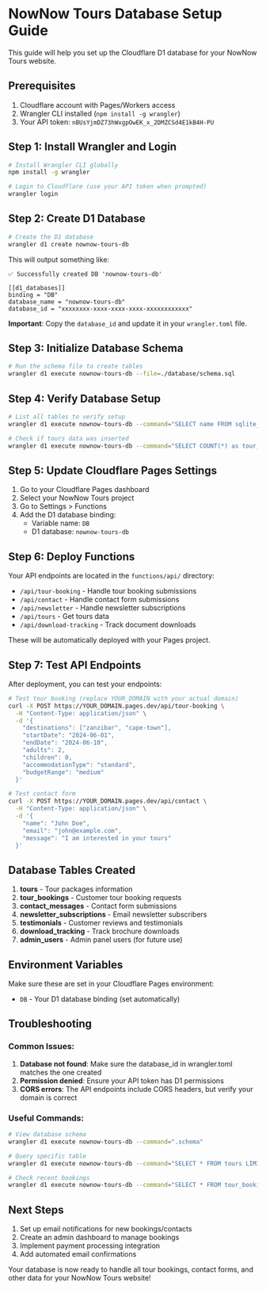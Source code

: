# NowNow Tours Database Setup Guide

This guide will help you set up the Cloudflare D1 database for your NowNow Tours website.

## Prerequisites

1. Cloudflare account with Pages/Workers access
2. Wrangler CLI installed (`npm install -g wrangler`)
3. Your API token: `nBUsYjmDZ73hWxgpOwEK_x_2DMZCSd4E1kB4H-PU`

## Step 1: Install Wrangler and Login

```bash
# Install Wrangler CLI globally
npm install -g wrangler

# Login to Cloudflare (use your API token when prompted)
wrangler login
```

## Step 2: Create D1 Database

```bash
# Create the D1 database
wrangler d1 create nownow-tours-db
```

This will output something like:
```
✅ Successfully created DB 'nownow-tours-db'

[[d1_databases]]
binding = "DB"
database_name = "nownow-tours-db"
database_id = "xxxxxxxx-xxxx-xxxx-xxxx-xxxxxxxxxxxx"
```

**Important**: Copy the `database_id` and update it in your `wrangler.toml` file.

## Step 3: Initialize Database Schema

```bash
# Run the schema file to create tables
wrangler d1 execute nownow-tours-db --file=./database/schema.sql
```

## Step 4: Verify Database Setup

```bash
# List all tables to verify setup
wrangler d1 execute nownow-tours-db --command="SELECT name FROM sqlite_master WHERE type='table';"

# Check if tours data was inserted
wrangler d1 execute nownow-tours-db --command="SELECT COUNT(*) as tour_count FROM tours;"
```

## Step 5: Update Cloudflare Pages Settings

1. Go to your Cloudflare Pages dashboard
2. Select your NowNow Tours project
3. Go to Settings > Functions
4. Add the D1 database binding:
   - Variable name: `DB`
   - D1 database: `nownow-tours-db`

## Step 6: Deploy Functions

Your API endpoints are located in the `functions/api/` directory:
- `/api/tour-booking` - Handle tour booking submissions
- `/api/contact` - Handle contact form submissions
- `/api/newsletter` - Handle newsletter subscriptions
- `/api/tours` - Get tours data
- `/api/download-tracking` - Track document downloads

These will be automatically deployed with your Pages project.

## Step 7: Test API Endpoints

After deployment, you can test your endpoints:

```bash
# Test tour booking (replace YOUR_DOMAIN with your actual domain)
curl -X POST https://YOUR_DOMAIN.pages.dev/api/tour-booking \
  -H "Content-Type: application/json" \
  -d '{
    "destinations": ["zanzibar", "cape-town"],
    "startDate": "2024-06-01",
    "endDate": "2024-06-10",
    "adults": 2,
    "children": 0,
    "accommodationType": "standard",
    "budgetRange": "medium"
  }'

# Test contact form
curl -X POST https://YOUR_DOMAIN.pages.dev/api/contact \
  -H "Content-Type: application/json" \
  -d '{
    "name": "John Doe",
    "email": "john@example.com",
    "message": "I am interested in your tours"
  }'
```

## Database Tables Created

1. **tours** - Tour packages information
2. **tour_bookings** - Customer tour booking requests
3. **contact_messages** - Contact form submissions
4. **newsletter_subscriptions** - Email newsletter subscribers
5. **testimonials** - Customer reviews and testimonials
6. **download_tracking** - Track brochure downloads
7. **admin_users** - Admin panel users (for future use)

## Environment Variables

Make sure these are set in your Cloudflare Pages environment:
- `DB` - Your D1 database binding (set automatically)

## Troubleshooting

### Common Issues:

1. **Database not found**: Make sure the database_id in wrangler.toml matches the one created
2. **Permission denied**: Ensure your API token has D1 permissions
3. **CORS errors**: The API endpoints include CORS headers, but verify your domain is correct

### Useful Commands:

```bash
# View database schema
wrangler d1 execute nownow-tours-db --command=".schema"

# Query specific table
wrangler d1 execute nownow-tours-db --command="SELECT * FROM tours LIMIT 5;"

# Check recent bookings
wrangler d1 execute nownow-tours-db --command="SELECT * FROM tour_bookings ORDER BY created_at DESC LIMIT 10;"
```

## Next Steps

1. Set up email notifications for new bookings/contacts
2. Create an admin dashboard to manage bookings
3. Implement payment processing integration
4. Add automated email confirmations

Your database is now ready to handle all tour bookings, contact forms, and other data for your NowNow Tours website!